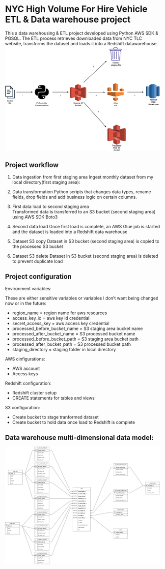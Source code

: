 # NYC High Volume For Hire Vehicle ETL & Data warehouse project
This a data warehousing & ETL project developed using Python AWS SDK & PGSQL. The ETL process retrieves downloaded data from NYC TLC website, transforms the dataset and loads it into a Redshift datawarehouse.
![](images/hvfhv_workflow.drawio.png)
## Project workflow
1.	Data ingestion from first staging area
Ingest monthly dataset from my local directory(first staging area):

2.	Data transformation
Python scripts that changes data types, rename fields, drop fields and add business logic on certain columns.

3.	First data load to second staging area  
Transformed data is transferred to an S3 bucket (second staging area) using AWS SDK Boto3

4.	Second data load
Once first load is complete, an AWS Glue job is started and the dataset is loaded into a Redshift data warehouse

5.	Dataset S3 copy
Dataset in S3 bucket (second staging area) is copied to the processed S3 bucket

6.	Dataset S3 delete
Dataset in S3 bucket (second staging area) is deleted to prevent duplicate load

## Project configuration
Environment variables:

These are either sensitive variables or variables I don’t want being changed now or in the future:
* region_name = region name for aws resources 
* access_key_id = aws key id credential
* secret_access_key = aws access key credential
* processed_before_bucket_name = S3 staging area bucket name
* processed_after_bucket_name = S3 processed bucket name
* processed_before_bucket_path = S3 staging area bucket path
* processed_after_bucket_path = S3 processed bucket path
* staging_directory = staging folder in local directory

AWS cinfigurations:
* AWS account
* Access keys

Redshift configuration:
* Redshift cluster setup
* CREATE statements for tables and views 

S3 configuration:
* Create bucket to stage tranformed dataset
* Create bucket to hold data once load to Redshift is complete


## Data warehouse multi-dimensional data model:
![](images/hvfhv_data_model.drawio.png)
